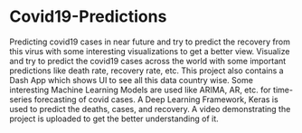 # Covid19-Predictions
Predicting covid19 cases in near future and try to predict the recovery from this virus with some interesting visualizations to get a better view.
Visualize and try to predict the covid19 cases across the world with some important predictions like death rate, recovery rate, etc. 
This project also contains a Dash App which shows UI to see all this data country wise.
Some interesting Machine Learning Models are used like ARIMA, AR, etc. for time-series forecasting of covid cases.
A Deep Learning Framework, Keras is used to predict the deaths, cases, and recovery.
A video demonstrating the project is uploaded to get the better understanding of it.
